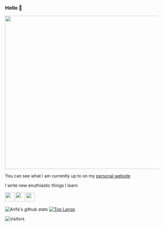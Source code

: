 ### Hello 👋

 <img src="https://user-images.githubusercontent.com/29464058/93453381-4872c580-f8e2-11ea-9c56-4cb00d3be913.gif" width="800" height="500" />

 You can see what I am currently up to on my [personal website](https://arifa.dev)
 
 I write new enuthiastic things I learn.
  
   <a href="https://dev.to/arifamujawar" target="_blank" rel="dev.to"> <img src="https://www.iconfinder.com/data/icons/logos-and-brands-adobe/512/84_Dev-512.png" width="30"/></a>
   <a href="https://medium.com/@arifabegam.mujawar" target="_blank" rel="medium"> <img src="https://www.iconfinder.com/data/icons/social-media-2210/24/Medium-512.png" width="30"/></a>
   <a href="https://www.linkedin.com/in/arifa-mujawar-b82b7772/"  target="_blank" rel="medium"> <img src="https://lh3.googleusercontent.com/proxy/VSD81bft8VN6MvYwLWnRztJ1Qw8n_w4cRRSFhzmNis4dzCtK6dlI34d6vvAi8vFU-WMogNB4pnguAbyy5IM2WwxTKXBUV8q8xGGYWUPfzXHjLqLYRi-8SjvOMpIqvdWEzS5w" width="29"/></a>
   
   ![Arifa's github stats](https://github-readme-stats.vercel.app/api?username=ArifaMujawar&show_icons=true&theme=radical)    [![Top Langs](https://github-readme-stats.vercel.app/api/top-langs/?username=ArifaMujawar&layout=compact)](https://github.com/anuraghazra/github-readme-stats)
      
 
   ![visitors](https://visitor-badge.glitch.me/badge?page_id=ArifaMujawar)
<!--
**ArifaMujawar/ArifaMujawar** is a ✨ _special_ ✨ repository because its `README.md` (this file) appears on your GitHub profile.


